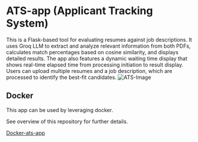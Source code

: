 # ATS-app (Applicant Tracking System)
This is a Flask-based tool for evaluating resumes against job descriptions. It uses Groq LLM to extract and analyze relevant information from both PDFs, calculates match percentages based on cosine similarity, and displays detailed results. The app also features a dynamic waiting time display that shows real-time elapsed time from processing initiation to result display. Users can upload multiple resumes and a job description, which are processed to identify the best-fit candidates.
![ATS-Image](https://github.com/AryanGupta-12/ATS-app/issues/1#issue-2463114226)

## Docker 
This app can be used by leveraging docker. 

See overview of this repository for further details.

[Docker-ats-app](https://hub.docker.com/r/aryan018/ats-app)


